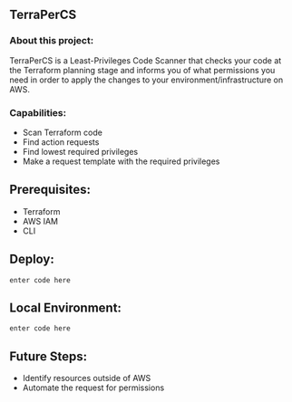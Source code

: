 ## TerraPerCS

### About this project:
TerraPerCS is a Least-Privileges Code Scanner that checks your code at the Terraform planning stage and informs you of what permissions you need in order to apply the changes to your environment/infrastructure on AWS.

### Capabilities:
* Scan Terraform code
* Find action requests
* Find lowest required privileges
* Make a request template with the required privileges

## Prerequisites:
* Terraform
* AWS IAM
* CLI

## Deploy:

    enter code here

## Local Environment:

    enter code here

## Future Steps:
* Identify resources outside of AWS
* Automate the request for permissions

